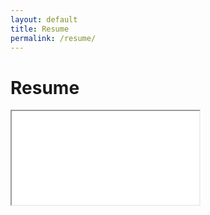 ```yaml
---
layout: default
title: Resume
permalink: /resume/
---
```


# Resume

<section class="resume-embed">
  <div class="resume-container">
    <iframe
      src="{{ '/assets/files/Justin Richards Résumé v1.pdf' | relative_url }}#zoom=100"
    ></iframe>
  </div>
</section>
